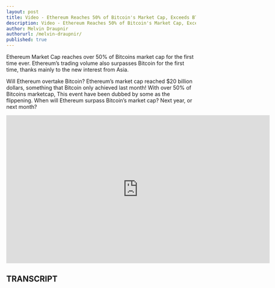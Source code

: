 ```yaml
---
layout: post
title: Video - Ethereum Reaches 50% of Bitcoin's Market Cap, Exceeds BTC Daily Volume
description: Video - Ethereum Reaches 50% of Bitcoin's Market Cap, Exceeds BTC Daily Volume
author: Melvin Draupnir
authorurl: /melvin-draupnir/
published: true
---
```


<p>Ethereum Market Cap reaches over 50% of Bitcoins market cap for the first time ever. Ethereum’s trading volume also surpasses Bitcoin for the first time, thanks mainly to the new interest from Asia.</p>

<p>Will Ethereum overtake Bitcoin? Ethereum’s market cap reached $20 billion dollars, something that Bitcoin only achieved last month! With over 50% of Bitcoins marketcap, This event have been dubbed by some as the flippening. When will Ethereum surpass Bitcoin’s market cap? Next year, or next month?</p>

<center><iframe width="700" height="394" src="https://www.youtube.com/embed/xXuFA77p39I" frameborder="0" allowfullscreen></iframe></center>

<h2>TRANSCRIPT</h2>
